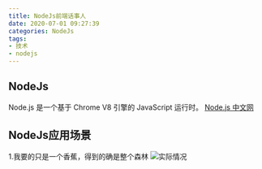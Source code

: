 ```yaml
---
title: NodeJs前端话事人
date: 2020-07-01 09:27:39
categories: NodeJs
tags: 
- 技术
- nodejs
---
```

## NodeJs
Node.js 是一个基于 Chrome V8 引擎的 JavaScript 运行时。 [Node.js 中文网](http://nodejs.cn/)

## NodeJs应用场景
1.我要的只是一个香蕉，得到的确是整个森林
![实际情况](img/a.jpg)
